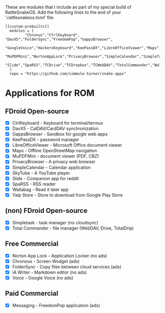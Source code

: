 These are modules that I include as part of my special build of RattleSnakeOS.
Add the following lines to the end of your '.rattlesnakeos.toml' file.

    [[custom-prebuilts]]
      modules = [
             "Chronus","CtrlKeyboard", "DavX5","FolderSync","FreedomPop","GappsBrowser",
             "GoogleVoice","HackersKeyboard","KeePassDX","LibreOfficeViewer","Maps",
             "MuPDFMini","NortonAppLock","PrivacyBrowser","SimpleCalendar","SimpleTask","SkyTube",
             "Slide","SpaRSS","TCDrive","TCDropbox","TCWebDAV","TotalCommander","Wallabag","Yalp","iAWriter"
      ]
      repo = "https://github.com/simmule-turner/snake-apps"


# Applications for ROM

## FDroid Open-source
- [x] CtrlKeyboard - Keyboard for terminal/termux
- [x] DavX5 - CalDAV/CardDAV synchronization
- [x] GappsBrowser - Sandbox for google web apps
- [x] KeePassDX - password manager
- [x] LibreOfficeViewer - Microsoft Office document viewer
- [x] Maps - Offline OpenStreetMap navigation
- [x] MuPDFMini - document viewer (PDF, CBZ)
- [x] PrivacyBrowser - A privacy web browser
- [x] SimpleCalendar - Calendar application
- [x] SkyTube - A YouTube player.
- [x] Slide - Companion app for reddit
- [x] SpaRSS - RSS reader
- [x] Wallabag - Read it later app
- [x] Yalp Store - Store to download from Google Play Store

## (non) FDroid Open-source
- [x] Simpletask - task manager (no cloudsync)
- [x] Total Commander - file manager (WebDAV, Drive, TotalDrip)

## Free Commercial
- [x] Norton App Lock - Application Locker (no ads)
- [x] Chronous - Screen Wodget (ads)
- [x] FolderSync - Copy files between cloud services (ads)
- [x] iA Writer - Markdown editor (no ads)
- [x] Voice - Google Voice (no ads)

## Paid Commercial
- [x] Messaging - FreedomPop application (ads)
